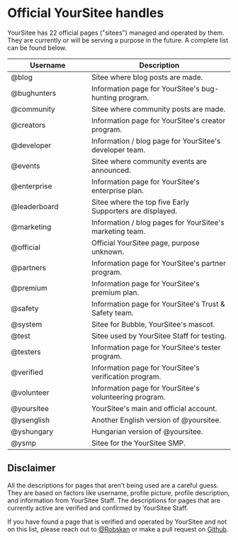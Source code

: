 # Official YourSitee handles

YourSitee has 22 official pages ("sitees") managed and operated by them. They are currently or will be serving a purpose in the future. A complete list can be found below.

<table><thead><tr><th width="166">Username</th><th>Description</th></tr></thead><tbody><tr><td>@blog</td><td>Sitee where blog posts are made.</td></tr><tr><td>@bughunters</td><td>Information page for YourSitee's bug-hunting program.</td></tr><tr><td>@community</td><td>Sitee where community posts are made.</td></tr><tr><td>@creators</td><td>Information page for YourSitee's creator program.</td></tr><tr><td>@developer</td><td>Information / blog page for YourSitee's developer team.</td></tr><tr><td>@events</td><td>Sitee where community events are announced.</td></tr><tr><td>@enterprise</td><td>Information page for YourSitee's enterprise plan.</td></tr><tr><td>@leaderboard</td><td>Sitee where the top five Early Supporters are displayed.</td></tr><tr><td>@marketing</td><td>Information / blog pages for YourSitee's marketing team.</td></tr><tr><td>@official</td><td>Official YourSitee page, purpose unknown.</td></tr><tr><td>@partners</td><td>Information page for YourSitee's partner program.</td></tr><tr><td>@premium</td><td>Information page for YourSitee's premium plan.</td></tr><tr><td>@safety</td><td>Information page for YourSitee's Trust &#x26; Safety team.</td></tr><tr><td>@system</td><td>Sitee for Bubble, YourSitee's mascot.</td></tr><tr><td>@test</td><td>Sitee used by YourSitee Staff for testing.</td></tr><tr><td>@testers</td><td>Information page for YourSitee's tester program.</td></tr><tr><td>@verified</td><td>Information page for YourSitee's verification program.</td></tr><tr><td>@volunteer</td><td>Information page for YourSitee's volunteering program.</td></tr><tr><td>@yoursitee</td><td>YourSitee's main and official account.</td></tr><tr><td>@ysenglish</td><td>Another English version of @yoursitee.</td></tr><tr><td>@yshungary</td><td>Hungarian version of @yoursitee.  </td></tr><tr><td>@ysmp</td><td>Sitee for the YourSitee SMP.</td></tr></tbody></table>

## Disclaimer <a href="#disclaimer" id="disclaimer"></a>

All the descriptions for pages that aren't being used are a careful guess. They are based on factors like username, profile picture, profile description, and information from YourSitee Staff. The descriptions for pages that are currently active are verified and confirmed by YourSitee Staff.

If you have found a page that is verified and operated by YourSitee and not on this list, please reach out to [@Robskan](https://sitee.help/c/robskan) or make a pull request on [Github](https://sitee.help/contribute).
